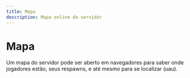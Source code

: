 ```yaml
---
title: Mapa
description: Mapa online do servidor
---
```


# Mapa

Um mapa do servidor pode ser aberto em navegadores para saber onde jogadores estão, seus respawns, e até mesmo para se localizar (uau).